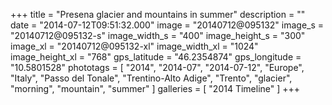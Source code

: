 +++
title = "Presena glacier and mountains in summer"
description = ""
date = "2014-07-12T09:51:32.000"
image = "20140712@095132"
image_s = "20140712@095132-s"
image_width_s = "400"
image_height_s = "300"
image_xl = "20140712@095132-xl"
image_width_xl = "1024"
image_height_xl = "768"
gps_latitude = "46.2354874"
gps_longitude = "10.5801528"
phototags = [ "2014", "2014-07", "2014-07-12", "Europe", "Italy", "Passo del Tonale", "Trentino-Alto Adige", "Trento", "glacier", "morning", "mountain", "summer" ]
galleries = [ "2014 Timeline" ]
+++
